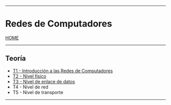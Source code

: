
---
# Redes de Computadores

[HOME](../README.md)

---

## Teoría

- [T1 - Introducción a las Redes de Computadores](data/T1.md)
- [T2 - Nivel físico](data/T2.md)
- [T3 - Nivel de enlace de datos](data/T3.md)
- T4 - Nivel de red
- T5 - Nivel de transporte

---